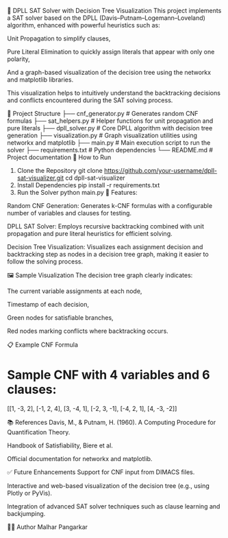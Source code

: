 🧠 DPLL SAT Solver with Decision Tree Visualization
This project implements a SAT solver based on the DPLL (Davis–Putnam–Logemann–Loveland) algorithm, enhanced with powerful heuristics such as:

Unit Propagation to simplify clauses,

Pure Literal Elimination to quickly assign literals that appear with only one polarity,

And a graph-based visualization of the decision tree using the networkx and matplotlib libraries.

This visualization helps to intuitively understand the backtracking decisions and conflicts encountered during the SAT solving process.

📁 Project Structure
├── cnf_generator.py      # Generates random CNF formulas
├── sat_helpers.py        # Helper functions for unit propagation and pure literals
├── dpll_solver.py        # Core DPLL algorithm with decision tree generation
├── visualization.py      # Graph visualization utilities using networkx and matplotlib
├── main.py               # Main execution script to run the solver
├── requirements.txt      # Python dependencies
└── README.md             # Project documentation
🚀 How to Run
1. Clone the Repository
git clone https://github.com/your-username/dpll-sat-visualizer.git
cd dpll-sat-visualizer
2. Install Dependencies
pip install -r requirements.txt
3. Run the Solver
python main.py
📌 Features:

Random CNF Generation:
Generates k-CNF formulas with a configurable number of variables and clauses for testing.

DPLL SAT Solver:
Employs recursive backtracking combined with unit propagation and pure literal heuristics for efficient solving.

Decision Tree Visualization:
Visualizes each assignment decision and backtracking step as nodes in a decision tree graph, making it easier to follow the solving process.

🖼️ Sample Visualization
The decision tree graph clearly indicates:

The current variable assignments at each node,

Timestamp of each decision,

Green nodes for satisfiable branches,

Red nodes marking conflicts where backtracking occurs.



📋 Example CNF Formula
# Sample CNF with 4 variables and 6 clauses:
[[1, -3, 2], [-1, 2, 4], [3, -4, 1], [-2, 3, -1], [-4, 2, 1], [4, -3, -2]]

📚 References
Davis, M., & Putnam, H. (1960). A Computing Procedure for Quantification Theory.

Handbook of Satisfiability, Biere et al.

Official documentation for networkx and matplotlib.

✅ Future Enhancements
Support for CNF input from DIMACS files.

Interactive and web-based visualization of the decision tree (e.g., using Plotly or PyVis).

Integration of advanced SAT solver techniques such as clause learning and backjumping.

🧑‍💻 Author
Malhar Pangarkar
